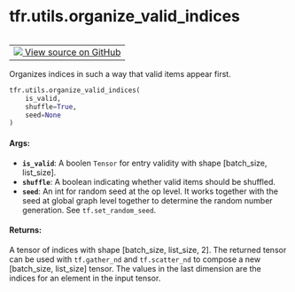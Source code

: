 <div itemscope itemtype="http://developers.google.com/ReferenceObject">
<meta itemprop="name" content="tfr.utils.organize_valid_indices" />
<meta itemprop="path" content="Stable" />
</div>

# tfr.utils.organize_valid_indices

<!-- Insert buttons -->

<table class="tfo-notebook-buttons tfo-api" align="left">

<td>
  <a target="_blank" href="https://github.com/tensorflow/ranking/tree/master/tensorflow_ranking/python/utils.py">
    <img src="https://www.tensorflow.org/images/GitHub-Mark-32px.png" />
    View source on GitHub
  </a>
</td></table>

<!-- Start diff -->

Organizes indices in such a way that valid items appear first.

```python
tfr.utils.organize_valid_indices(
    is_valid,
    shuffle=True,
    seed=None
)
```

<!-- Placeholder for "Used in" -->

#### Args:

*   <b>`is_valid`</b>: A boolen `Tensor` for entry validity with shape
    [batch_size, list_size].
*   <b>`shuffle`</b>: A boolean indicating whether valid items should be
    shuffled.
*   <b>`seed`</b>: An int for random seed at the op level. It works together
    with the seed at global graph level together to determine the random number
    generation. See `tf.set_random_seed`.

#### Returns:

A tensor of indices with shape [batch_size, list_size, 2]. The returned tensor
can be used with `tf.gather_nd` and `tf.scatter_nd` to compose a new
[batch_size, list_size] tensor. The values in the last dimension are the indices
for an element in the input tensor.
